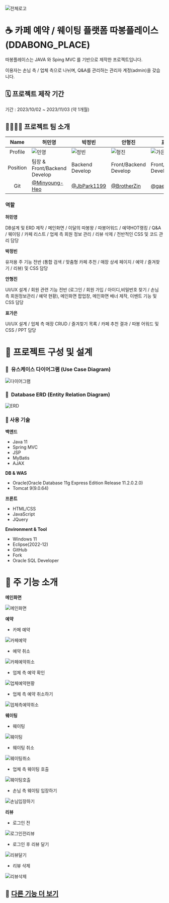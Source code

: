 ![전체로고](https://github.com/Minyoung-Heo/ddabong_place/assets/143155386/337a7dba-2b29-4341-9486-90ee3fcd9d8e)


# ☕ 카페 예약 / 웨이팅 플랫폼 따봉플레이스(DDABONG_PLACE)
따봉플레이스는 JAVA 와 Sping MVC 를 기반으로 제작한 프로젝트입니다.


이용자는 손님 측 / 업체 측으로 나뉘며, Q&A를 관리하는 관리자 계정(admin)을 갖습니다.


## 🗓️ 프로젝트 제작 기간
기간 : 2023/10/02 ~ 2023/11/03 (약 1개월)



## 👨‍👩‍👧‍👦 프로젝트 팀 소개

|   Name   | 허민영                               | 박정빈                                            | 안형진                             | 표가은                                                       |
| :------: | ------------------------------------ | ------------------------------------------------- | ---------------------------------- | ------------------------------------------------------------ |
| Profile  | ![민영](https://github.com/Minyoung-Heo/ddabong_place/assets/143155386/5f054793-0368-4fc1-83c0-4ef9b8f10415)| ![정빈](https://github.com/Minyoung-Heo/ddabong_place/assets/143155386/b1f7c261-8a21-4002-aa5f-7361ad23f2d5) | ![형진](https://github.com/Minyoung-Heo/ddabong_place/assets/143155386/ac9a7fa6-b0a8-486f-ad3d-bb92f5fd3d75)|![가은](https://github.com/Minyoung-Heo/ddabong_place/assets/143155386/75f72e50-e2dd-46f8-820d-7c6358a61c87) | 
| Position | 팀장 & Front/Backend Develop  | Backend Develop                                  | Front/Backend Develop                   | Front/Backend Develop                              |
|   Git    | [@Minyoung-Heo](https://github.com/Minyoung-Heo) | [@JbPark1199](https://github.com/JbPark1199)            | [@BrotherZin](https://github.com/BrotherZin) | [@gaeunpyo](https://github.com/gaeunpyo)                 |

### 역할 
**허민영**

DB설계 및 ERD 제작 / 메인화면 / 이달의 따봉왕 / 따봉어워드 / 예약HOT랭킹 / Q&A / 웨이팅 / 카페 리스트 / 업체 측 회원 정보 관리 / 리뷰 삭제 /
전반적인 CSS 및 코드 관리 담당


**박정빈**

유저용 주 기능 전반 (통합 검색 / 맞춤형 카페 추천 / 매장 상세 페이지 / 예약 / 즐겨찾기 / 리뷰) 및 CSS 담당  


**안형진**

UI/UX 설계 / 회원 관련 기능 전반 (로그인 / 회원 가입 / 아이디,비밀번호 찾기 / 손님 측 회원정보관리 / 예약 현황), 메인화면 팝업창, 메인화면 배너 제작, 이벤트 기능 및 CSS 담당


**표가은**

UI/UX 설계 / 업체 측 매장 CRUD / 즐겨찾기 목록 / 카페 추천 결과 / 따봉 어워드 및 CSS / PPT 담당


# 📝 프로젝트 구성 및 설계

### 📌  유스케이스 다이어그램 (Use Case Diagram)

![다이어그램](https://github.com/Minyoung-Heo/ddabong_place/assets/143155386/50d1e0b3-89b0-4849-aca8-18443bb178a3)


### 📌  Database ERD (Entity Relation Diagram)


![ERD](https://github.com/Minyoung-Heo/ddabong_place/assets/143155386/8f275ee0-89b9-458b-a5cb-d5b90a931c46)



### 📌 사용 기술

**백앤드**

- Java 11
- Spring MVC
- JSP
- MyBatis
- AJAX

**DB & WAS**

- Oracle(Oracle Database 11g Express Edition Release 11.2.0.2.0)
- Tomcat 9(9.0.64)

**프론트**

- HTML/CSS
- JavaScript
- JQuery

**Environment & Tool**

- Windows 11
- Eclipse(2022-12)
- GitHub
- Fork
- Oracle SQL Developer

  
# 📌 주 기능 소개
**메인화면**

![메인화면](https://github.com/Minyoung-Heo/ddabong_place/assets/143155386/11c809e4-4457-4b8d-bacd-aa6563f70b9a)


**예약**

- 카페 예약

![카페예약](https://github.com/Minyoung-Heo/ddabong_place/assets/143155386/9323067a-1957-4493-ade0-b75cdd047c77)


- 예약 취소

![카페예약취소](https://github.com/Minyoung-Heo/ddabong_place/assets/143155386/592cf959-b226-4d54-b049-e58d5770706f)


- 업체 측 예약 확인

![업체예약현황](https://github.com/Minyoung-Heo/ddabong_place/assets/143155386/3b677a0a-16f9-4a4f-b3a0-7562b51be5ea)


- 업체 측 예약 취소하기

![업체측예약취소](https://github.com/Minyoung-Heo/ddabong_place/assets/143155386/defcb77b-19ea-4af0-9c80-35630d8b9e8f)

  
**웨이팅**

- 웨이팅

![웨이팅](https://github.com/Minyoung-Heo/ddabong_place/assets/143155386/1f27ba1e-d3a3-4609-9981-7e5b47c296b4)

- 웨이팅 취소

![웨이팅취소](https://github.com/Minyoung-Heo/ddabong_place/assets/143155386/fbf30495-e160-4ee6-b544-262551e98087)

- 업체 측 웨이팅 호출

![웨이팅호출](https://github.com/Minyoung-Heo/ddabong_place/assets/143155386/fc51b875-53a5-44ab-a16c-801475ca1814)


- 손님 측 웨이팅 입장하기

![손님입장하기](https://github.com/Minyoung-Heo/ddabong_place/assets/143155386/08b6dd14-2326-4682-a97b-a03002168f50)


**리뷰**

- 로그인 전

![로그인전리뷰](https://github.com/Minyoung-Heo/ddabong_place/assets/143155386/49980a44-ca2c-4b0e-b692-090cc3ac775e)


- 로그인 후 리뷰 달기


![리뷰달기](https://github.com/Minyoung-Heo/ddabong_place/assets/143155386/b61e2803-af7d-429d-97c1-fb44d31f97c6)


- 리뷰 삭제

![리뷰삭제](https://github.com/Minyoung-Heo/ddabong_place/assets/143155386/e7299acc-5367-49b7-a6ce-d3681348c3f3)




## 📌 [다른 기능 더 보기](https://plant-decision-6e3.notion.site/DDABONG_PLACE-873f879a889944158439a8ec38fb319d?pvs=4)
